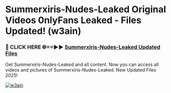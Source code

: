 # Summerxiris-Nudes-Leaked Original Videos 0nlyFans Leaked - Files Updated! (w3ain)

<h3>🔴 CLICK HERE 🌐==►► <a href="https://tinyurl.com/5h6xmrr3" rel="nofollow">Summerxiris-Nudes-Leaked Updated Files</a></h3>

Get Summerxiris-Nudes-Leaked and all content. Now you can access all videos and pictures of Summerxiris-Nudes-Leaked. New Updated Files 2025!

[![w3ain](https://i.imgur.com/KVD873Z.gif)](https://tinyurl.com/5h6xmrr3)
